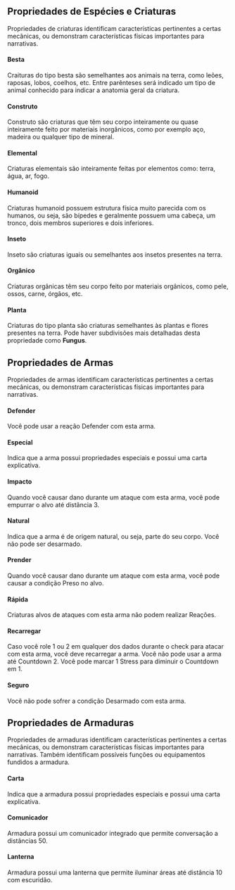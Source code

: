 ## Propriedades de Espécies e Criaturas

Propriedades de criaturas identificam características pertinentes a certas mecânicas, ou demonstram características físicas importantes para narrativas.

#### Besta
Craituras do tipo besta são semelhantes aos animais na terra, como leões, raposas, lobos, coelhos, etc. Entre parênteses será indicado um tipo de animal conhecido para indicar a anatomia geral da criatura.

#### Construto
Construto são criaturas que têm seu corpo inteiramente ou quase inteiramente feito por materiais inorgânicos, como por exemplo aço, madeira ou qualquer tipo de mineral.

#### Elemental
Criaturas elementais são inteiramente feitas por elementos como: terra, água, ar, fogo.

#### Humanoid
Criaturas humanoid possuem estrutura física muito parecida com os humanos, ou seja, são bípedes e geralmente possuem uma cabeça, um tronco, dois membros superiores e dois inferiores.

#### Inseto
Inseto são criaturas iguais ou semelhantes aos insetos presentes na terra.

#### Orgânico
Criaturas orgânicas têm seu corpo feito por materiais orgânicos, como pele, ossos, carne, órgãos, etc.

#### Planta
Criaturas do tipo planta são criaturas semelhantes às plantas e flores presentes na terra. Pode haver subdivisões mais detalhadas desta propriedade como **Fungus**.

## Propriedades de Armas

Propriedades de armas identificam características pertinentes a certas mecânicas, ou demonstram características físicas importantes para narrativas.

<!-- #### Carregar
Indica que a arma tem um modo de carga de tiro, onde você causa dano adicional baseado na precisão da carga. O tipo de dano será indicado entre parênteses. O atributo utilizado será indicado entre parênteses do atributo original da arma, caso não haja, utilize o mesmo. Geralmente presentes em armas que causam dano de energia. 
Faça um check de Controle logo antes de atirar com a arma, seu grau de sucesso determina o dano adicional que será rolado no próximo ataque:

- **Falha Crítica:** Countdown 2: A arma emperra e você não pode usá-la. GM pode jogar.
- **Falha:** Você não causa dano adicional.
- **Sucesso Parcial:** Você causa (<1d Atributo> / 2) dano adicional.
- **Sucesso:** Você causa <1d Atributo> dano adicional.
- **Sucesso Crítico:** Você causa <2d Atributo> dano adicional. -->

#### Defender
Você pode usar a reação Defender com esta arma.

#### Especial
Indica que a arma possui propriedades especiais e possui uma carta explicativa.

#### Impacto
Quando você causar dano durante um ataque com esta arma, você pode empurrar o alvo até distância 3.

#### Natural
Indica que a arma é de origem natural, ou seja, parte do seu corpo. Você não pode ser desarmado.

#### Prender
Quando você causar dano durante um ataque com esta arma, você pode causar a condição Preso no alvo.

#### Rápida
Criaturas alvos de ataques com esta arma não podem realizar Reações.

#### Recarregar
Caso você role 1 ou 2 em qualquer dos dados durante o check para atacar com esta arma, você deve recarregar a arma. Você não pode usar a arma até Countdown 2. Você pode marcar 1 Stress para diminuir o Countdown em 1.

#### Seguro
Você não pode sofrer a condição Desarmado com esta arma.

## Propriedades de Armaduras

Propriedades de armaduras identificam características pertinentes a certas mecânicas, ou demonstram características físicas importantes para narrativas. Também identificam possíveis funções ou equipamentos fundidos a armadura.

#### Carta
Indica que a armadura possui propriedades especiais e possui uma carta explicativa.

#### Comunicador
Armadura possui um comunicador integrado que permite conversação a distâncias 50.

#### Lanterna
Armadura possui uma lanterna que permite iluminar áreas até distância 10 com escuridão.